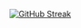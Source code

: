 [![GitHub Streak](https://streak-stats.demolab.com?user=lucaspasseli&theme=neon&date_format=M%20j%5B%2C%20Y%5D)](https://git.io/streak-stats)
